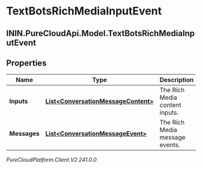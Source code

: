 # TextBotsRichMediaInputEvent

## ININ.PureCloudApi.Model.TextBotsRichMediaInputEvent

## Properties

|Name | Type | Description | Notes|
|------------ | ------------- | ------------- | -------------|
| **Inputs** | [**List&lt;ConversationMessageContent&gt;**](ConversationMessageContent) | The Rich Media content inputs. | [optional] |
| **Messages** | [**List&lt;ConversationMessageEvent&gt;**](ConversationMessageEvent) | The Rich Media message events. | [optional] |



_PureCloudPlatform.Client.V2 241.0.0_
